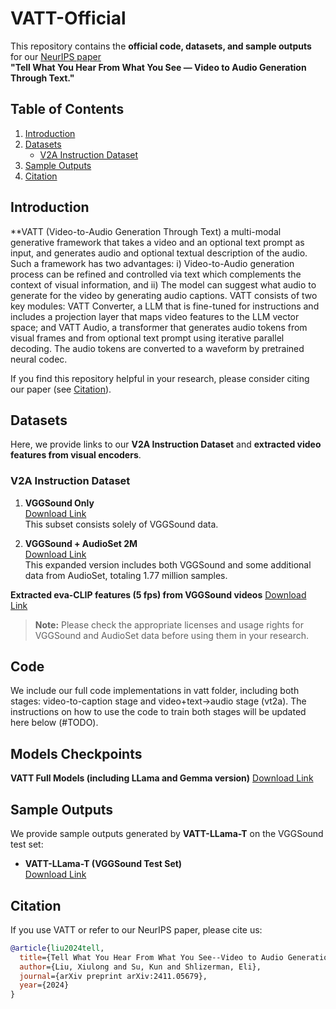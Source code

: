 # VATT-Official
This repository contains the **official code, datasets, and sample outputs** for our [NeurIPS paper](#citation)  
**"Tell What You Hear From What You See — Video to Audio Generation Through Text."**

## Table of Contents
1. [Introduction](#introduction)  
2. [Datasets](#datasets)  
   - [V2A Instruction Dataset](#v2a-instruction-dataset)  
3. [Sample Outputs](#sample-outputs)  
4. [Citation](#citation)

## Introduction
**VATT (Video-to-Audio Generation Through Text) a multi-modal generative framework that takes a video and an optional text prompt as input, and generates audio and optional textual description of the audio. Such a framework has two advantages: i) Video-to-Audio generation process can be refined and controlled via text which complements the context of visual information, and ii) The model can suggest what audio to generate for the video by generating audio captions. VATT consists of two key modules: VATT Converter, a LLM that is fine-tuned for instructions and includes a projection layer that maps video features to the LLM vector space; and VATT Audio, a transformer that generates audio tokens from visual frames and from optional text prompt using iterative parallel decoding. The audio tokens are converted to a waveform by pretrained neural codec. 

If you find this repository helpful in your research, please consider citing our paper (see [Citation](#citation)).

## Datasets
Here, we provide links to our **V2A Instruction Dataset** and **extracted video features from visual encoders**.
### V2A Instruction Dataset
1. **VGGSound Only**  
   [Download Link](https://drive.google.com/file/d/1uo4Hx6tAnqVkU65AfPHGwFAftysTCXxs/view)  
   This subset consists solely of VGGSound data.

2. **VGGSound + AudioSet 2M**  
   [Download Link](https://drive.google.com/file/d/1ukpU69eysXnhrHOfgSVWf2BHE5E4WuzI/view)  
   This expanded version includes both VGGSound and some additional data from AudioSet, totaling 1.77 million samples.

**Extracted eva-CLIP features (5 fps) from VGGSound videos**
[Download Link](https://drive.google.com/file/d/1Mgb1CWNqL99q4DWh57derAfDdQeOEkBp/view?usp=drive_link) 

> **Note:** Please check the appropriate licenses and usage rights for VGGSound and AudioSet data before using them in your research.

## Code
We include our full code implementations in vatt folder, including both stages: video-to-caption stage and video+text->audio stage (vt2a). The instructions on how to use the code to train both stages will be updated here below (#TODO).

## Models Checkpoints
**VATT Full Models (including LLama and Gemma version)**
[Download Link](https://www.dropbox.com/scl/fi/2hx009fyvwj2xjk9gnjwq/vatt_models.zip?rlkey=ibjlgr2ztk0oe4zueldtgbrxc&st=u0nnpfiw&dl=0)


## Sample Outputs
We provide sample outputs generated by **VATT-LLama-T** on the VGGSound test set:

- **VATT-LLama-T (VGGSound Test Set)**  
  [Download Link](https://drive.google.com/file/d/10DVuVOxn_2eDUdSYLrtB0XSkkCgJMY3a/view?usp=sharing)

## Citation
If you use VATT or refer to our NeurIPS paper, please cite us:

```bibtex
@article{liu2024tell,
  title={Tell What You Hear From What You See--Video to Audio Generation Through Text},
  author={Liu, Xiulong and Su, Kun and Shlizerman, Eli},
  journal={arXiv preprint arXiv:2411.05679},
  year={2024}
}
```

